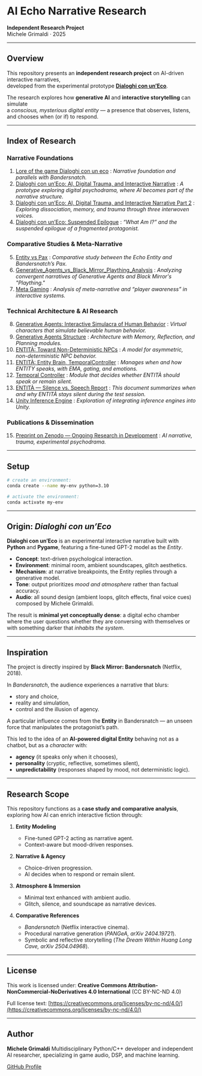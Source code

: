 # AI Echo Narrative Research

**Independent Research Project**  
Michele Grimaldi · 2025  

---

## Overview

This repository presents an **independent research project** on AI-driven interactive narratives,  
developed from the experimental prototype **[Dialoghi con un’Eco](https://github.com/Mike014?tab=repositories)**.

The research explores how **generative AI** and **interactive storytelling** can simulate  
a *conscious, mysterious digital entity* — a presence that observes, listens,  
and chooses when (or if) to respond.  

---

## **Index of Research**

### **Narrative Foundations**

1. [Lore of the game Dialoghi con un eco](https://github.com/Mike014/AI-Echo-Narrative-Research/blob/main/narrative-parallels-bandersnatch-dialoghi.md) : *Narrative foundation and parallels with Bandersnatch.*
2. [Dialoghi con un’Eco: AI, Digital Trauma, and Interactive Narrative](https://medium.com/@mikgrimaldi7/dialoghi-con-uneco-ai-digital-trauma-and-interactive-narrative-4e818c451d8e) : *A prototype exploring digital psychodrama, where AI becomes part of the narrative structure.*
3. [Dialoghi con un’Eco: AI, Digital Trauma, and Interactive Narrative Part 2](https://medium.com/@mikgrimaldi7/dialogues-with-an-echo-digital-trauma-and-interactive-narrative-3aedb850eea4) : *Exploring dissociation, memory, and trauma through three interwoven voices.*
4. [Dialoghi con un’Eco: Suspended Epilogue](https://medium.com/@mikgrimaldi7/dialoghi-con-uneco-560299e444be) : *“What Am I?” and the suspended epilogue of a fragmented protagonist.*

### **Comparative Studies & Meta-Narrative**

5. [Entity vs Pax](https://github.com/Mike014/AI-Echo-Narrative-Research/blob/main/The-Entity-vs-Pax.md) : *Comparative study between the Echo Entity and Bandersnatch’s Pax.*
6. [Generative_Agents_vs_Black_Mirror_Plaything_Analysis](https://github.com/Mike014/AI-Echo-Narrative-Research/blob/main/Generative_Agents_vs_Black_Mirror_Plaything_Analysis.md) : *Analyzing convergent narratives of Generative Agents and Black Mirror's "Plaything."*
7. [Meta Gaming](https://github.com/Mike014/AI-Echo-Narrative-Research/blob/main/Meta-Gaming.md) : *Analysis of meta-narrative and “player awareness” in interactive systems.*

### **Technical Architecture & AI Research**

8. [Generative Agents: Interactive Simulacra of Human Behavior](https://github.com/Mike014/AI-Echo-Narrative-Research/blob/main/Research/Generative-Agents-Interactive-Simulacra-of-Human-Behavior.ipynb) : *Virtual characters that simulate believable human behavior.*
9. [Generative Agents Structure](https://github.com/Mike014/AI-Echo-Narrative-Research/blob/main/Generative-Agents.ipynb) : *Architecture with Memory, Reflection, and Planning modules.*
10. [ENTITÀ: Toward Non-Deterministic NPCs](https://github.com/Mike014/AI-Echo-Narrative-Research/blob/main/ENTIT%C3%80-Non-Deterministic-NPCs.ipynb) : *A model for asymmetric, non-deterministic NPC behavior.*
11. [ENTITÀ: Entity Brain, TemporalController](https://github.com/Mike014/AI-Echo-Narrative-Research/blob/main/entita-brain-temporal-controller.md) : *Manages when and how ENTITY speaks, with EMA, gating, and emotions.*
12. [Temporal Controller](https://github.com/Mike014/AI-Echo-Narrative-Research/blob/main/TemporalController.md) : *Module that decides whether ENTITÀ should speak or remain silent.*
13. [ENTITÀ — Silence vs. Speech Report](https://github.com/Mike014/AI-Echo-Narrative-Research/blob/main/ENTITY-Gate-Metrics-Report.md) : _This document summarizes when and why ENTITÀ stays silent during the test session._
14. [Unity Inference Engine](https://github.com/Mike014/AI-Echo-Narrative-Research/blob/main/Unity-Inference-AI-Engine/Unity-Inference-Engine.ipynb) : *Exploration of integrating inference engines into Unity.*

### **Publications & Dissemination**

15. [Preprint on Zenodo — Ongoing Research in Development](https://zenodo.org/records/17198849) : *AI narrative, trauma, experimental psychodrama.*

---

## Setup

```bash
# create an environment: 
conda create --name my-env python=3.10

# activate the environment:
conda activate my-env
```

---

## Origin: *Dialoghi con un’Eco*

**Dialoghi con un’Eco** is an experimental interactive narrative built with **Python** and **Pygame**,
featuring a fine-tuned GPT-2 model as the *Entity*.

* **Concept**: text-driven psychological interaction.
* **Environment**: minimal room, ambient soundscapes, glitch aesthetics.
* **Mechanism**: at narrative breakpoints, the Entity replies through a generative model.
* **Tone**: output prioritizes *mood and atmosphere* rather than factual accuracy.
* **Audio**: all sound design (ambient loops, glitch effects, final voice cues) composed by Michele Grimaldi.

The result is **minimal yet conceptually dense**:
a digital echo chamber where the user questions whether they are conversing with themselves
or with something darker that *inhabits the system*.

---

## Inspiration

The project is directly inspired by **Black Mirror: Bandersnatch** (Netflix, 2018).

In *Bandersnatch*, the audience experiences a narrative that blurs:

* story and choice,
* reality and simulation,
* control and the illusion of agency.

A particular influence comes from the **Entity** in Bandersnatch —
an unseen force that manipulates the protagonist’s path.

This led to the idea of an **AI-powered digital Entity** behaving not as a chatbot,
but as a *character* with:

* **agency** (it speaks only when it chooses),
* **personality** (cryptic, reflective, sometimes silent),
* **unpredictability** (responses shaped by mood, not deterministic logic).

---

## Research Scope

This repository functions as a **case study and comparative analysis**,
exploring how AI can enrich interactive fiction through:

1. **Entity Modeling**

   * Fine-tuned GPT-2 acting as narrative agent.
   * Context-aware but mood-driven responses.

2. **Narrative & Agency**

   * Choice-driven progression.
   * AI decides when to respond or remain silent.

3. **Atmosphere & Immersion**

   * Minimal text enhanced with ambient audio.
   * Glitch, silence, and soundscape as narrative devices.

4. **Comparative References**

   * *Bandersnatch* (Netflix interactive cinema).
   * Procedural narrative generation (*PANGeA, arXiv 2404.19721*).
   * Symbolic and reflective storytelling (*The Dream Within Huang Long Cave, arXiv 2504.04968*).

---
## License

This work is licensed under:
**Creative Commons Attribution-NonCommercial-NoDerivatives 4.0 International**
(CC BY-NC-ND 4.0)

Full license text:
[https://creativecommons.org/licenses/by-nc-nd/4.0/](https://creativecommons.org/licenses/by-nc-nd/4.0/)

---

## Author

**Michele Grimaldi**
Multidisciplinary Python/C++ developer and independent AI researcher,
specializing in game audio, DSP, and machine learning.

[GitHub Profile](https://github.com/Mike014)




